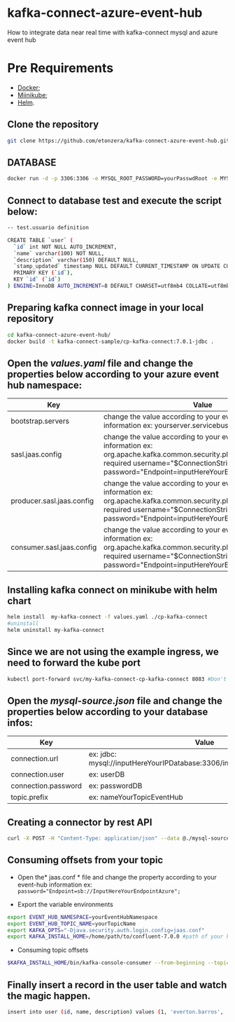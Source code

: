 # kafka-connect-azure-event-hub
How to integrate data near real time with kafka-connect mysql and azure event hub

# Pre Requirements
- [Docker](https://www.docker.com/ "Docker");
- [Miinikube](https://minikube.sigs.k8s.io/docs/start/ "Miinikube");
- [Helm](https://helm.sh/ "Helm").

## Clone the repository
```sh
git clone https://github.com/etonzera/kafka-connect-azure-event-hub.git
```

##  DATABASE
```sh
docker run -d -p 3306:3306 -e MYSQL_ROOT_PASSWORD=yourPasswdRoot -e MYSQL_DATABASE=test -e MYSQL_USER=yourUserMySQL -e MYSQL_PASSWORD=yourPasswordNewUser mysql:latest
```
## Connect to database test and execute the script below:
```sh
-- test.usuario definition

CREATE TABLE `user` (
  `id` int NOT NULL AUTO_INCREMENT,
  `name` varchar(100) NOT NULL,
  `description` varchar(150) DEFAULT NULL,
  `stamp_updated` timestamp NULL DEFAULT CURRENT_TIMESTAMP ON UPDATE CURRENT_TIMESTAMP,
  PRIMARY KEY (`id`),
  KEY `id` (`id`)
) ENGINE=InnoDB AUTO_INCREMENT=8 DEFAULT CHARSET=utf8mb4 COLLATE=utf8mb4_0900_ai_ci;
```
## Preparing kafka connect image in your local repository
```sh
cd kafka-connect-azure-event-hub/
docker build -t kafka-connect-sample/cp-kafka-connect:7.0.1-jdbc .
```
## Open the *values.yaml* file and change the properties below according to your azure event hub namespace:
| Key | Value |
| ------ | ------ |
| bootstrap.servers | change the value according to your event-hub namespaces information ex: yourserver.servicebus.windows.net:9093 |
| sasl.jaas.config | change the value according to your event-hub namespaces information ex: org.apache.kafka.common.security.plain.PlainLoginModule required username="$ConnectionString" password="Endpoint=inputHereYourEndpointSecretAzure";'|
| producer.sasl.jaas.config | change the value according to your event-hub namespaces information ex: org.apache.kafka.common.security.plain.PlainLoginModule required username="$ConnectionString" password="Endpoint=inputHereYourEndpointSecretAzure";'|
| consumer.sasl.jaas.config | change the value according to your event-hub namespaces information ex: org.apache.kafka.common.security.plain.PlainLoginModule required username="$ConnectionString" password="Endpoint=inputHereYourEndpointSecretAzure";'|

## Installing kafka connect on minikube with helm chart
```sh
helm install  my-kafka-connect -f values.yaml ./cp-kafka-connect
#uninstall
helm uninstall my-kafka-connect
```

## Since we are not using the example ingress, we need to forward the kube port
```sh
kubectl port-forward svc/my-kafka-connect-cp-kafka-connect 8083 #Don't close the command, open a new tab from the terminal to continue with the tutorial
```
## Open the *mysql-source.json* file and change the properties below according to your database infos:
| Key | Value |
| ------ | ------ |
| connection.url | ex: jdbc: mysql://inputHereYourIPDatabase:3306/inputHereYourNameDatabase |
| connection.user | ex: userDB |
| connection.password | ex: passwordDB |
| topic.prefix | ex: nameYourTopicEventHub |

## Creating a connector by rest API
```sh
curl -X POST -H "Content-Type: application/json" --data @./mysql-source.json http://localhost:8083/connectors
```
## Consuming offsets from your topic
- Open the* jaas.conf * file and change the property according to your event-hub information ex:
`password="Endpoint=sb://InputHereYourEndpointAzure";`

- Export the variable environments 
```sh
export EVENT_HUB_NAMESPACE=yourEventHubNamespace
export EVENT_HUB_TOPIC_NAME=yourTopicName
export KAFKA_OPTS="-Djava.security.auth.login.config=jaas.conf"
export KAFKA_INSTALL_HOME=/home/path/to/confluent-7.0.0 #path of your kafka connect binary
```
- Consuming topic offsets
```sh 
$KAFKA_INSTALL_HOME/bin/kafka-console-consumer --from-beginning --topic $EVENT_HUB_TOPIC_NAME --bootstrap-server $EVENT_HUB_NAMESPACE.servicebus.windows.net:9093 --consumer.config client_common.properties
```
## Finally insert a record in the user table and watch the magic happen.
```sh 
insert into user (id, name, description) values (1, 'everton.barros', 'Genesis company owner!')
```
